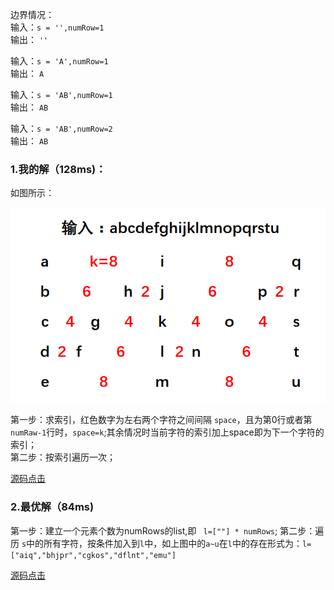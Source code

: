边界情况：<br>
输入：`s = '',numRow=1`<br>
输出： `''`

输入：`s = 'A',numRow=1`<br>
输出： `A`

输入：`s = 'AB',numRow=1`<br>
输出： `AB`

输入：`s = 'AB',numRow=2`<br>
输出： `AB`

### 1.我的解（128ms)：
如图所示：

![p1](./p1.png)

第一步：求索引，红色数字为左右两个字符之间间隔 `space`，且为第0行或者第`numRaw-1`行时，`space=k`;其余情况时当前字符的索引加上space即为下一个字符的索引；<br>
第二步：按索引遍历一次；<br>

[源码点击](m1.py)
### 2.最优解（84ms)
第一步：建立一个元素个数为numRows的list,即 ` l=[""] * numRows`;
第二步：遍历 `s`中的所有字符，按条件加入到`l`中，如上图中的`a~u`在`l`中的存在形式为：`l=["aiq","bhjpr","cgkos","dflnt","emu"]`<br>

[源码点击](m2.py)<br>